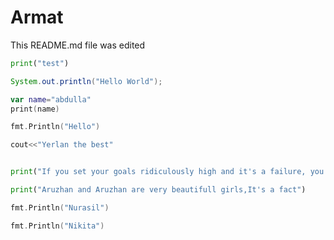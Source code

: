 # Armat

This README.md file was edited

```python
print("test")
```

```java
System.out.println("Hello World");
```

```kotlin
var name="abdulla"
print(name)

```


```go
fmt.Println("Hello")
```
```c++
cout<<"Yerlan the best"
```

```python

print("If you set your goals ridiculously high and it's a failure, you will fail above everyone else's success.")


````



```py
print("Aruzhan and Aruzhan are very beautifull girls,It's a fact")
```

```go
fmt.Println("Nurasil")
```
```go
fmt.Println("Nikita")
```
